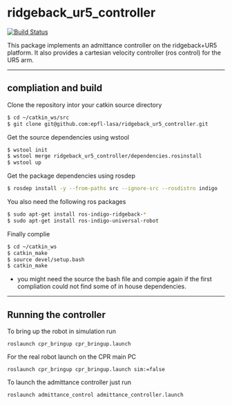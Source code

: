 # ridgeback_ur5_controller
[![Build Status](https://travis-ci.com/epfl-lasa/ridgeback_ur5_controller.svg?token=m4ujgeX7fDuuc9CGktAM&branch=master)](https://travis-ci.com/epfl-lasa/ridgeback_ur5_controller)

This package implements an admittance controller on the ridgeback+UR5 platform. It also provides a cartesian velocity controller (ros control) for the UR5 arm. 

---

## compliation and build

Clone the repository intor your catkin source directory
```bash
$ cd ~/catkin_ws/src
$ git clone git@github.com:epfl-lasa/ridgeback_ur5_controller.git
```

Get the source dependencies using wstool
```bash
$ wstool init
$ wstool merge ridgeback_ur5_controller/dependencies.rosinstall
$ wstool up
```
Get the package dependencies using rosdep
```bash
$ rosdep install -y --from-paths src --ignore-src --rosdistro indigo
```
You also need the following ros packages
```bash
$ sudo apt-get install ros-indigo-ridgeback-*
$ sudo apt-get install ros-indigo-universal-robot
```

Finally complie
```bash
$ cd ~/catkin_ws
$ catkin_make
$ source devel/setup.bash
$ catkin_make
```
* you might need the source the bash file and compie again if the first compliation could not find some of in house dependencies.



---






## Running the controller


To bring up the robot in simulation run
```
roslaunch cpr_bringup cpr_bringup.launch
```
For the real robot launch on the CPR main PC  
```
roslaunch cpr_bringup cpr_bringup.launch sim:=false
```

To launch the admittance controller just run
```
roslaunch admittance_control admittance_controller.launch
```
